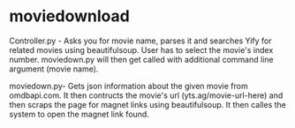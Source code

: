# moviedownload
Controller.py - Asks you for movie name, parses it and searches Yify for related movies using beautifulsoup. User has to select the movie's index number. moviedown.py will then get called with additional command line argument (movie name).

moviedown.py- Gets json information about the given movie from omdbapi.com. It then contructs the movie's url (yts.ag/movie-url-here) and then scraps the page for magnet links using beautifulsoup. It then calles the system to open the magnet link found.


